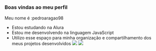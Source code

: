 #
### Boas vindas ao meu perfil 
Meu nome é :pedroaragao98
- Estou estudando na Alura
- Estou me desenvolvendo na linguagem JavaScript
- Utilizo esse espaço para minha organização e compartilhamento dos meus projetos desenvolvidos
![](https://media1.tenor.com/m/ZARBViZffU4AAAAd/hd-smirk.gif)
![](https://media1.tenor.com/m/WtVnnj9BBpsAAAAC/xmas-happy.gif)
